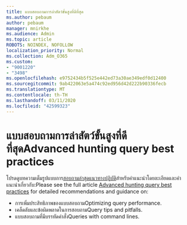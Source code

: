```yaml
---
title: แบบสอบถามการล่าสัตว์ขั้นสูงที่ดีที่สุด
ms.author: pebaum
author: pebaum
manager: mnirkhe
ms.audience: Admin
ms.topic: article
ROBOTS: NOINDEX, NOFOLLOW
localization_priority: Normal
ms.collection: Adm_O365
ms.custom:
- "9001220"
- "3498"
ms.openlocfilehash: e9752434b5f525e442ed73a30ae349edf0d12400
ms.sourcegitcommit: 9ab422063e5a474c92ed956d42d222b90336fecb
ms.translationtype: MT
ms.contentlocale: th-TH
ms.lasthandoff: 03/11/2020
ms.locfileid: "42599323"
---
```

# <a name="advanced-hunting-query-best-practices"></a><span data-ttu-id="ccf2f-102">แบบสอบถามการล่าสัตว์ขั้นสูงที่ดีที่สุด</span><span class="sxs-lookup"><span data-stu-id="ccf2f-102">Advanced hunting query best practices</span></span>

<span data-ttu-id="ccf2f-103">โปรดดูบทความเต็มรูปแบบการ[สอบถามล่าสุดแนวทางปฏิบัติ](https://docs.microsoft.com/windows/security/threat-protection/microsoft-defender-atp/advanced-hunting-best-practices#optimize-query-performance)สำหรับคำแนะนำโดยละเอียดและคำแนะนำเกี่ยวกับ:</span><span class="sxs-lookup"><span data-stu-id="ccf2f-103">Please see the full article [Advanced hunting query best practices](https://docs.microsoft.com/windows/security/threat-protection/microsoft-defender-atp/advanced-hunting-best-practices#optimize-query-performance) for detailed recommendations and guidance on:</span></span>
- <span data-ttu-id="ccf2f-104">การเพิ่มประสิทธิภาพของแบบสอบถาม</span><span class="sxs-lookup"><span data-stu-id="ccf2f-104">Optimizing query performance.</span></span>
- <span data-ttu-id="ccf2f-105">เคล็ดลับและข้อผิดพลาดในการสอบถาม</span><span class="sxs-lookup"><span data-stu-id="ccf2f-105">Query tips and pitfalls.</span></span>
- <span data-ttu-id="ccf2f-106">แบบสอบถามที่มีบรรทัดคำสั่ง</span><span class="sxs-lookup"><span data-stu-id="ccf2f-106">Queries with command lines.</span></span>


